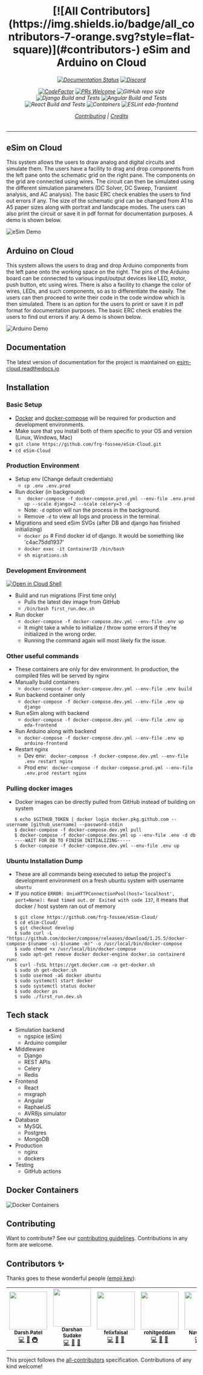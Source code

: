 <h1 align="center"> 
<!-- ALL-CONTRIBUTORS-BADGE:START - Do not remove or modify this section -->
[![All Contributors](https://img.shields.io/badge/all_contributors-7-orange.svg?style=flat-square)](#contributors-)
<!-- ALL-CONTRIBUTORS-BADGE:END -->
eSim and Arduino on Cloud 
</h1>
<h6 align="center"> 

[![Documentation Status](https://readthedocs.org/projects/esim-cloud/badge/?version=latest)](https://esim-cloud.readthedocs.io/en/latest/?badge=latest)
[![Discord](https://img.shields.io/discord/737767491266281583?color=blue&label=chat%20with%20us&logo=discord)](https://discord.gg/cZbDD8K)

[![CodeFactor](https://www.codefactor.io/repository/github/frg-fossee/esim-cloud/badge)](https://www.codefactor.io/repository/github/frg-fossee/esim-cloud)
[![PRs Welcome](https://img.shields.io/badge/PRs-welcome-important)](https://img.shields.io/badge/PRs-welcome-important)
![GitHub repo size](https://img.shields.io/github/repo-size/frg-fossee/eSim-Cloud?color=ff69b4&logo=git&logoColor=ff69b4)
![Django Build and Tests](https://github.com/frg-fossee/eSim-Cloud/workflows/Django%20Build%20and%20Tests/badge.svg?branch=develop)
![Angular Build and Tests](https://github.com/frg-fossee/eSim-Cloud/workflows/Angular%20Build%20and%20Tests/badge.svg?branch=develop)
![React Build and Tests](https://github.com/frg-fossee/eSim-Cloud/workflows/React%20Build%20and%20Tests/badge.svg?branch=develop)
![Containers](https://github.com/frg-fossee/eSim-Cloud/workflows/Containers/badge.svg)
![ESLint eda-frontend](https://github.com/frg-fossee/eSim-Cloud/workflows/ESLint%20eda-frontend/badge.svg?branch=develop)

[Contributing](#Contributing) | [Credits](#Credits)
</h6>

---

## eSim on Cloud
This system allows the users to draw analog and digital circuits and simulate them. The users have a facility to drag and drop components from the left pane onto the schematic grid on the right pane. The components on the grid are connected using wires. The circuit can then be simulated using the different simulation parameters (DC Solver, DC Sweep, Transient analysis, and AC analysis). The basic ERC check enables the users to find out errors if any. The size of the schematic grid can be changed from A1 to A5 paper sizes along with portrait and landscape modes. The users can also print the circuit or save it in pdf format for documentation purposes. A demo is shown below.

![eSim Demo](demo/demo-esim.gif)

## Arduino on Cloud
This system allows the users to drag and drop Arduino components from the left pane onto the working space on the right. The pins of the Arduino board can be connected to various input/output devices like LED, motor, push button, etc using wires. There is also a facility to change the color of wires, LEDs, and such components, so as to differentiate the easily. The users can then proceed to write their code in the code window which is then simulated. There is an option for the users to print or save it in pdf format for documentation purposes. The basic ERC check enables the users to find out errors if any. A demo is shown below.

![Arduino Demo](demo/demo-arduino.gif)

## Documentation 

The latest version of documentation for the project is maintained on [esim-cloud.readthedocs.io](https://esim-cloud.readthedocs.io/)

## Installation

### Basic Setup
* [Docker](https://docs.docker.com/get-docker/) and [docker-compose](https://docs.docker.com/compose/install/) will be required for production and development environments. 
* Make sure that you install both of them specific to your OS and version (Linux, Windows, Mac)
* ```git clone https://github.com/frg-fossee/eSim-Cloud.git```
* ```cd eSim-Cloud```

### Production Environment
* Setup env (Change default credentials)
  * ``` cp .env .env.prod ```
* Run docker (in background) 
  * ``` docker-compose -f docker-compose.prod.yml --env-file .env.prod up --scale django=2 --scale celery=3 -d```
  * Note: ```-d``` option will run the process in the background. 
  * Remove ```-d``` to view all logs and process in the terminal.
* Migrations and seed eSim SVGs (after DB and django has finished initializing)
   * ```docker ps```  # Find docker id of django. It would be something like 'c4ac75dd1937'
   * ```docker exec -it ContainerID /bin/bash```
   * ```sh migrations.sh```

### Development Environment
[![Open in Cloud Shell](https://gstatic.com/cloudssh/images/open-btn.svg)](https://ssh.cloud.google.com/cloudshell/editor?cloudshell_git_repo=https%3A%2F%2Fgithub.com%2Ffrg-fossee%2FeSim-Cloud&cloudshell_git_branch=develop&cloudshell_print=first_run.dev.sh&cloudshell_tutorial=README.md)

* Build and run migrations (First time only)
  * Pulls the latest dev image from GitHub
  * ``` /bin/bash first_run.dev.sh ``` 
* Run docker
  * ``` docker-compose -f docker-compose.dev.yml --env-file .env up ```  
  * It might take a while to initialize / throw some errors if they're initialized in the wrong order.
  * Running the command again will most likely fix the issue.

### Other useful commands
* These containers are only for dev environment. In production, the compiled files will be served by nginx
* Manually build containers
  * ```docker-compose -f docker-compose.dev.yml --env-file .env build```
* Run backend container only
  * ```docker-compose -f docker-compose.dev.yml --env-file .env up django```
* Run eSim along with backend
  * ``` docker-compose -f docker-compose.dev.yml --env-file .env up eda-frontend ```
* Run Arduino along with backend
  * ``` docker-compose -f docker-compose.dev.yml --env-file .env up arduino-frontend ```
* Restart nginx
  * Dev env: ``` docker-compose -f docker-compose.dev.yml --env-file .env restart nginx```
  * Prod env: ``` docker-compose -f docker-compose.prod.yml --env-file .env.prod restart nginx``` 

### Pulling docker images
* Docker images can be directly pulled from GitHub instead of building on system
```console
   $ echo $GITHUB_TOKEN | docker login docker.pkg.github.com --username [github_username] --password-stdin
   $ docker-compose -f docker-compose.dev.yml pull
   $ docker-compose -f docker-compose.dev.yml up --env-file .env -d db
   ----WAIT FOR DB TO FINISH INITIALIZING-----
   $ docker-compose -f docker-compose.dev.yml --env-file .env up
```

### Ubuntu Installation Dump
* These are all commands being executed to setup the project's development environment on a fresh ubuntu system with username ```ubuntu```
* If you notice ``` ERROR: UnixHTTPConnectionPool(host='localhost', port=None): Read timed out. ``` or ``` Exited with code 137```, it means that docker / host system ran out of memory

```console
   $ git clone https://github.com/frg-fossee/eSim-Cloud/
   $ cd eSim-Cloud/
   $ git checkout develop
   $ sudo curl -L "https://github.com/docker/compose/releases/download/1.25.5/docker-compose-$(uname -s)-$(uname -m)" -o /usr/local/bin/docker-compose
   $ sudo chmod +x /usr/local/bin/docker-compose
   $ sudo apt-get remove docker docker-engine docker.io containerd runc
   $ curl -fsSL https://get.docker.com -o get-docker.sh
   $ sudo sh get-docker.sh
   $ sudo usermod -aG docker ubuntu
   $ sudo systemctl start docker
   $ sudo systemctl status docker
   $ sudo docker ps
   $ sudo ./first_run.dev.sh
```

## Tech stack
* Simulation backend
  * ngspice (eSim)
  * Arduino compiler 
* Middleware
  * Django 
  * REST APIs 
  * Celery 
  * Redis 
* Frontend
  * React
  * mxgraph
  * Angular
  * RaphaelJS
  * AVR8js simulator
* Database
  * MySQL
  * Postgres
  * MongoDB
* Production
  * nginx
  * dockers
* Testing
  * GitHub actions  

## Docker Containers
![Docker Containers](docs/images/docker.png)

## Contributing 
Want to contribute? See our [contributing guidelines](CONTRIBUTING.md). Contributions in any form are welcome.

## Contributors ✨

Thanks goes to these wonderful people ([emoji key](https://allcontributors.org/docs/en/emoji-key)):

<!-- ALL-CONTRIBUTORS-LIST:START - Do not remove or modify this section -->
<!-- prettier-ignore-start -->
<!-- markdownlint-disable -->
<table>
  <tr>
    <td align="center"><a href="http://darshkpatel.com"><img src="https://avatars.githubusercontent.com/u/11258286?v=4?s=100" width="100px;" alt=""/><br /><sub><b>Darsh Patel</b></sub></a><br /><a href="https://github.com/frg-fossee/eSim-Cloud/commits?author=darshkpatel" title="Code">💻</a> <a href="https://github.com/frg-fossee/eSim-Cloud/commits?author=darshkpatel" title="Documentation">📖</a> <a href="#infra-darshkpatel" title="Infrastructure (Hosting, Build-Tools, etc)">🚇</a></td>
    <td align="center"><a href="https://www.linkedin.com/in/darshan-sudake-a640ba1b1/"><img src="https://avatars.githubusercontent.com/u/42094875?v=4?s=100" width="100px;" alt=""/><br /><sub><b>Darshan Sudake</b></sub></a><br /><a href="https://github.com/frg-fossee/eSim-Cloud/commits?author=dssudake" title="Code">💻</a> <a href="https://github.com/frg-fossee/eSim-Cloud/commits?author=dssudake" title="Documentation">📖</a> <a href="#design-dssudake" title="Design">🎨</a></td>
    <td align="center"><a href="https://felixfaisal.github.io/"><img src="https://avatars.githubusercontent.com/u/42486737?v=4?s=100" width="100px;" alt=""/><br /><sub><b>felixfaisal</b></sub></a><br /><a href="https://github.com/frg-fossee/eSim-Cloud/commits?author=felixfaisal" title="Code">💻</a> <a href="https://github.com/frg-fossee/eSim-Cloud/commits?author=felixfaisal" title="Documentation">📖</a> <a href="#design-felixfaisal" title="Design">🎨</a></td>
    <td align="center"><a href="https://github.com/rohitgeddam"><img src="https://avatars.githubusercontent.com/u/48797475?v=4?s=100" width="100px;" alt=""/><br /><sub><b>rohitgeddam</b></sub></a><br /><a href="https://github.com/frg-fossee/eSim-Cloud/commits?author=rohitgeddam" title="Code">💻</a> <a href="https://github.com/frg-fossee/eSim-Cloud/commits?author=rohitgeddam" title="Documentation">📖</a> <a href="#design-rohitgeddam" title="Design">🎨</a></td>
    <td align="center"><a href="http://navonildas.github.io/"><img src="https://avatars.githubusercontent.com/u/29132316?v=4?s=100" width="100px;" alt=""/><br /><sub><b>Navonil Das</b></sub></a><br /><a href="https://github.com/frg-fossee/eSim-Cloud/commits?author=NavonilDas" title="Code">💻</a> <a href="https://github.com/frg-fossee/eSim-Cloud/commits?author=NavonilDas" title="Documentation">📖</a> <a href="#design-NavonilDas" title="Design">🎨</a></td>
    <td align="center"><a href="https://github.com/meet-10"><img src="https://avatars.githubusercontent.com/u/61341284?v=4?s=100" width="100px;" alt=""/><br /><sub><b>Meet10</b></sub></a><br /><a href="https://github.com/frg-fossee/eSim-Cloud/commits?author=meet-10" title="Code">💻</a> <a href="https://github.com/frg-fossee/eSim-Cloud/commits?author=meet-10" title="Documentation">📖</a> <a href="#design-meet-10" title="Design">🎨</a></td>
    <td align="center"><a href="https://github.com/gupta-arpit"><img src="https://avatars.githubusercontent.com/u/12170429?v=4?s=100" width="100px;" alt=""/><br /><sub><b>gupta-arpit</b></sub></a><br /><a href="https://github.com/frg-fossee/eSim-Cloud/commits?author=gupta-arpit" title="Code">💻</a> <a href="#design-gupta-arpit" title="Design">🎨</a></td>
  </tr>
</table>

<!-- markdownlint-restore -->
<!-- prettier-ignore-end -->

<!-- ALL-CONTRIBUTORS-LIST:END -->

This project follows the [all-contributors](https://github.com/all-contributors/all-contributors) specification. Contributions of any kind welcome!